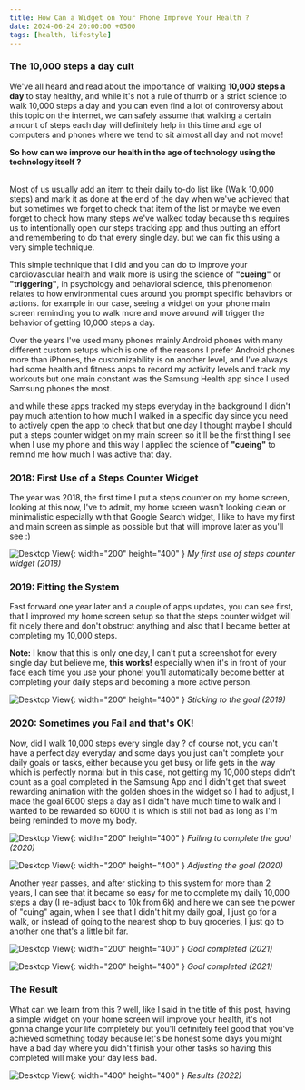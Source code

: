 ```yaml
---
title: How Can a Widget on Your Phone Improve Your Health ?
date: 2024-06-24 20:00:00 +0500
tags: [health, lifestyle]
---
```


### The 10,000 steps a day cult

We've all heard and read about the importance of walking **10,000 steps a day** to stay healthy, and while it's not a rule of thumb or a strict science to walk 10,000 steps a day and you can even find a lot of controversy about this topic on the internet, we can safely assume that walking a certain amount of steps each day will definitely help in this time and age of computers and phones where we tend to sit almost all day and not move!

**So how can we improve our health in the age of technology using the technology itself ?**

\
Most of us usually add an item to their daily to-do list like (Walk 10,000 steps) and mark it as done at the end of the day when we've achieved that but sometimes we forget to check that item of the list or maybe we even forget to check how many steps we've walked today because this requires us to intentionally open our steps tracking app and thus putting an effort and remembering to do that every single day. but we can fix this using a very simple technique.

This simple technique that I did and you can do to improve your cardiovascular health and walk more is using the science of **"cueing"** or **"triggering"**, in psychology and behavioral science, this phenomenon relates to how environmental cues around you prompt specific behaviors or actions. for example in our case, seeing a widget on your phone main screen reminding you to walk more and move around will trigger the behavior of getting 10,000 steps a day.

Over the years I've used many phones mainly Android phones with many different custom setups which is one of the reasons I prefer Android phones more than iPhones, the customizability is on another level, and I've always had some health and fitness apps to record my activity levels and track my workouts but one main constant was the Samsung Health app since I used Samsung phones the most.

and while these apps tracked my steps everyday in the background I didn't pay much attention to how much I walked in a specific day since you need to actively open the app to check that but one day I thought maybe I should put a steps counter widget on my main screen so it'll be the first thing I see when I use my phone and this way I applied the science of **"cueing"** to remind me how much I was active that day.

### 2018: First Use of a Steps Counter Widget

The year was 2018, the first time I put a steps counter on my home screen, looking at this now, I've to admit, my home screen wasn't looking clean or minimalistic especially with that Google Search widget, I like to have my first and main screen as simple as possible but that will improve later as you'll see :)

![Desktop View](/assets/how-can-widgets-improve-your-life/Screenshot_20180710-012709_Microsoft%20Launcher.jpg){: width="200" height="400" }
_My first use of steps counter widget (2018)_

### 2019: Fitting the System

Fast forward one year later and a couple of apps updates, you can see first, that I improved my home screen setup so that the steps counter widget will fit nicely there and don't obstruct anything and also that I became better at completing my 10,000 steps.

**Note:** I know that this is only one day, I can't put a screenshot for every single day but believe me, **this works!** especially when it's in front of your face each time you use your phone! you'll automatically become better at completing your daily steps and becoming a more active person.

![Desktop View](/assets/how-can-widgets-improve-your-life/Screenshot_20190427-203324_Nova%20Launcher.jpg){: width="200" height="400" }
_Sticking to the goal (2019)_

### 2020: Sometimes you Fail and that's OK!

Now, did I walk 10,000 steps every single day ? of course not, you can't have a perfect day everyday and some days you just can't complete your daily goals or tasks, either because you get busy or life gets in the way which is perfectly normal but in this case, not getting my 10,000 steps didn't count as a goal completed in the Samsung App and I didn't get that sweet rewarding animation with the golden shoes in the widget so I had to adjust, I made the goal 6000 steps a day as I didn't have much time to walk and I wanted to be rewarded so 6000 it is which is still not bad as long as I'm being reminded to move my body.

![Desktop View](/assets/how-can-widgets-improve-your-life/Screenshot_20200821-204036_One%20UI%20Home.jpg){: width="200" height="400" }
_Failing to complete the goal (2020)_

![Desktop View](/assets/how-can-widgets-improve-your-life/Screenshot_20201018-044255_One%20UI%20Home.jpg){: width="200" height="400" }
_Adjusting the goal (2020)_


Another year passes, and after sticking to this system for more than 2 years, I can see that it became so easy for me to complete my daily 10,000 steps a day (I re-adjust back to 10k from 6k) and here we can see the power of "cuing" again, when I see that I didn't hit my daily goal, I just go for a walk, or instead of going to the nearest shop to buy groceries, I just go to another one that's a little bit far.


![Desktop View](/assets/how-can-widgets-improve-your-life/Screenshot_20210324-185915_One%20UI%20Home.jpg){: width="200" height="400" }
_Goal completed (2021)_

![Desktop View](/assets/how-can-widgets-improve-your-life/Screenshot_20210404-223532_One%20UI%20Home.jpg){: width="200" height="400" }
_Goal completed (2021)_


### The Result

What can we learn from this ? well, like I said in the title of this post, having a simple widget on your home screen will improve your health, it's not gonna change your life completely but you'll definitely feel good that you've achieved something today because let's be honest some days you might have a bad day where you didn't finish your other tasks so having this completed will make your day less bad.


![Desktop View](/assets/how-can-widgets-improve-your-life/Screenshot_20221125_215828_Samsung%20Health.jpg){: width="400" height="400" }
_Results (2022)_
